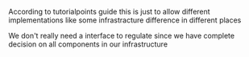 According to tutorialpoints guide this is just to allow different implementations like some infrastracture difference in different places

We don't really need a interface to regulate since we have complete decision on all components in our infrastructure
